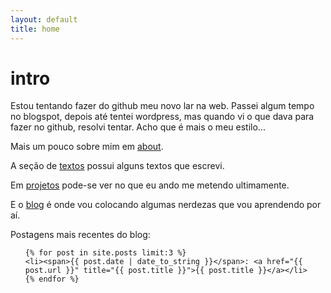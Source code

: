 ```yaml
---
layout: default
title: home
---
```

# intro
Estou tentando fazer do github meu novo lar na web. Passei algum tempo no
blogspot, depois até tentei wordpress, mas quando vi o que dava para fazer
no github, resolvi tentar. Acho que é mais o meu estilo...

Mais um pouco sobre mim em [about](/about).

A seção de [textos](/txts/) possui alguns textos que escrevi.

Em [projetos](/projetos) pode-se ver no que eu ando me metendo ultimamente.

E o [blog](/blog/) é onde vou colocando algumas nerdezas que
vou aprendendo por aí.

Postagens mais recentes do blog:
<ul class="posts">

    {% for post in site.posts limit:3 %}
    <li><span>{{ post.date | date_to_string }}</span>: <a href="{{ post.url }}" title="{{ post.title }}">{{ post.title }}</a></li>
    {% endfor %}
</ul>

